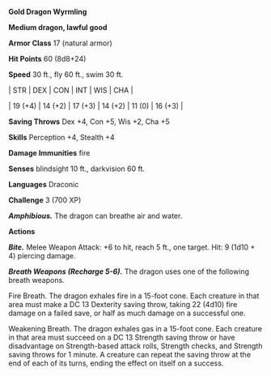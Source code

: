 **Gold Dragon Wyrmling**

**Medium dragon, lawful good**

**Armor Class** 17 (natural armor)

**Hit Points** 60 (8d8+24)

**Speed** 30 ft., fly 60 ft., swim 30 ft.

|   STR   |   DEX   |   CON   |   INT   |   WIS   |   CHA   |
  
| 19 (+4) | 14 (+2) | 17 (+3) | 14 (+2) | 11 (0) | 16 (+3) |

**Saving Throws** Dex +4, Con +5, Wis +2, Cha +5

**Skills** Perception +4, Stealth +4

**Damage Immunities** fire

**Senses** blindsight 10 ft., darkvision 60 ft.

**Languages** Draconic

**Challenge** 3 (700 XP)

***Amphibious.*** The dragon can breathe air and water.

**Actions**

***Bite.*** Melee Weapon Attack: +6 to hit, reach 5 ft., one target. Hit: 9 (1d10 + 4) piercing damage.

***Breath Weapons (Recharge 5-6).*** The dragon uses one of the following breath weapons.

Fire Breath. The dragon exhales fire in a 15-foot cone. Each creature in that area must make a DC 13 Dexterity saving throw, taking 22 (4d10) fire damage on a failed save, or half as much damage on a successful one.

Weakening Breath. The dragon exhales gas in a 15-foot cone. Each creature in that area must succeed on a DC 13 Strength saving throw or have disadvantage on Strength-based attack rolls, Strength checks, and Strength saving throws for 1 minute. A creature can repeat the saving throw at the end of each of its turns, ending the effect on itself on a success.

